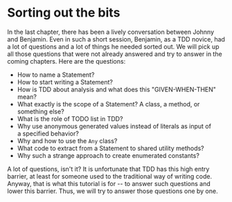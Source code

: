 # Sorting out the bits

In the last chapter, there has been a lively conversation between Johnny and Benjamin. Even in such a short session, Benjamin, as a TDD novice, had a lot of questions and a lot of things he needed sorted out. We will pick up all those questions that were not already answered and try to answer in the coming chapters. Here are the questions:

-   How to name a Statement?
-   How to start writing a Statement?
-   How is TDD about analysis and what does this "GIVEN-WHEN-THEN" mean?
-   What exactly is the scope of a Statement? A class, a method, or something else?
-   What is the role of TODO list in TDD?
-   Why use anonymous generated values instead of literals as input of a specified behavior?
-   Why and how to use the `Any` class?
-   What code to extract from a Statement to shared utility methods?
-   Why such a strange approach to create enumerated constants?

A lot of questions, isn't it? It is unfortunate that TDD has this high entry barrier, at least for someone used to the traditional way of writing code. Anyway, that is what this tutorial is for -- to answer such questions and lower this barrier. Thus, we will try to answer those questions one by one.
